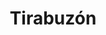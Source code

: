 ---
title: Tirabuzón
date: 
draft: false

# descripcion
description : Aro de plata colgante tirabuzón

materials: Plata 925

color: Plateado

dimensions: 5cm

code: 01-01-0010

type: "Aros"

categories: []

# Images
# first image will be shown in the product page
images:
  # - image: "images/path_to_image"
  # La ubicacion de las imagenes es imagenes/Aros/Colgantes/01-01-0010-tirabuzon
  - image: "./images/aros/colgantes/01-01-0010-tirabuzon_a.jpeg"
  - image: "./images/aros/colgantes/01-01-0010-tirabuzon_b.jpeg"
---